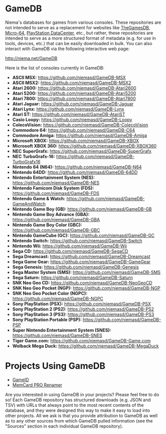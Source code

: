 # GameDB

Niema's databases for games from various consoles. These repositories are not intended to serve as a replacement for websites like [TheGamesDB](https://thegamesdb.net/), [Micro-64](http://micro-64.com/database/masterlist.shtml), [PlayStation DataCenter](https://psxdatacenter.com/), etc., but rather, these repositories are intended to serve as a more structured format of metadata (e.g. for use in tools, devices, etc.) that can be easily downloaded in bulk. You can also interact with GameDB via the following interactive web page:

http://niema.net/GameDB

Here is the list of consoles currently in GameDB:

* **ASCII MSX:** https://github.com/niemasd/GameDB-MSX
* **ASCII MSX2:** https://github.com/niemasd/GameDB-MSX2
* **Atari 2600:** https://github.com/niemasd/GameDB-Atari2600
* **Atari 5200:** https://github.com/niemasd/GameDB-Atari5200
* **Atari 7800:** https://github.com/niemasd/GameDB-Atari7800
* **Atari Jaguar:** https://github.com/niemasd/GameDB-Jaguar
* **Atari Lynx:** https://github.com/niemasd/GameDB-Lynx
* **Atari ST:** https://github.com/niemasd/GameDB-AtariST
* **Casio Loopy:** https://github.com/niemasd/GameDB-Loopy
* **ColecoVision:** https://github.com/niemasd/GameDB-ColecoVision
* **Commodore 64:** https://github.com/niemasd/GameDB-C64
* **Commodore Amiga:** https://github.com/niemasd/GameDB-Amiga
* **Microsoft XBOX:** https://github.com/niemasd/GameDB-XBOX
* **Microsoft XBOX 360:** https://github.com/niemasd/GameDB-XBOX360
* **NEC SuperGrafx:** https://github.com/niemasd/GameDB-SuperGrafx
* **NEC TurboGrafx-16:** https://github.com/niemasd/GameDB-TurboGrafx16
* **Nintendo 64 (N64):** https://github.com/niemasd/GameDB-N64
* **Nintendo 64DD:** https://github.com/niemasd/GameDB-64DD
* **Nintendo Entertainment System (NES):** https://github.com/niemasd/GameDB-NES
* **Nintendo Famicom Disk System (FDS):** https://github.com/niemasd/GameDB-FDS
* **Nintendo Game & Watch:** https://github.com/niemasd/GameDB-GameAndWatch
* **Nintendo Game Boy (GB):** https://github.com/niemasd/GameDB-GB
* **Nintendo Game Boy Advance (GBA):** https://github.com/niemasd/GameDB-GBA
* **Nintendo Game Boy Color (GBC):** https://github.com/niemasd/GameDB-GBC
* **Nintendo GameCube (GC):** https://github.com/niemasd/GameDB-GC
* **Nintendo Switch:** https://github.com/niemasd/GameDB-Switch
* **Nintendo Wii:** https://github.com/niemasd/GameDB-Wii
* **Sega CD:** https://github.com/niemasd/GameDB-SegaCD
* **Sega Dreamcast:** https://github.com/niemasd/GameDB-Dreamcast
* **Sega Game Gear:** https://github.com/niemasd/GameDB-GameGear
* **Sega Genesis:** https://github.com/niemasd/GameDB-Genesis
* **Sega Master System (SMS):** https://github.com/niemasd/GameDB-SMS
* **Sega Saturn:** https://github.com/niemasd/GameDB-Saturn
* **SNK Neo Geo CD:** https://github.com/niemasd/GameDB-NeoGeoCD
* **SNK Neo Geo Pocket (NGP):** https://github.com/niemasd/GameDB-NGP
* **SNK Neo Geo Pocket Color (NGPC):** https://github.com/niemasd/GameDB-NGPC
* **Sony PlayStation (PSX):** https://github.com/niemasd/GameDB-PSX
* **Sony PlayStation 2 (PS2):** https://github.com/niemasd/GameDB-PS2
* **Sony PlayStation 3 (PS3):** https://github.com/niemasd/GameDB-PS3
* **Sony PlayStation Portable (PSP):** https://github.com/niemasd/GameDB-PSP
* **Super Nintendo Entertainment System (SNES):** https://github.com/niemasd/GameDB-SNES
* **Tiger Game.com:** https://github.com/niemasd/GameDB-Game.com
* **Welback Mega Duck:** https://github.com/niemasd/GameDB-MegaDuck

# Projects Using GameDB

* [GameID](https://github.com/niemasd/GameID)
* [MemCard PRO Renamer](https://github.com/niemasd/MemCard-PRO-Renamer)

Are you interested in using GameDB in your projects? Please feel free to do so! Each GameDB repository has structured downloads (e.g. JSON and TSV) with URLs that always point to the most recent contents of the database, and they were designed this way to make it easy to load into other projects. All we ask is that you provide attribution to GameDB as well as to any other sources from which GameDB pulled information (see the "Sources" section in each individual GameDB repository).
